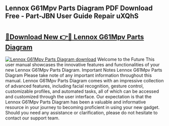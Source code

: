 ## Lennox G61Mpv Parts Diagram PDF Download Free - Part-JBN User Guide Repair uXQhS

# <h2><a href="http://dfuru2y.blite.top/?on=Lennox+G61Mpv+Parts+Diagram">🔗Download New 👉🔴 Lennox G61Mpv Parts Diagram</a></h2>

[![Lennox G61Mpv Parts Diagram download](https://i.imgur.com/lujVjoI.png)](http://dfuru2y.blite.top/?on=Lennox+G61Mpv+Parts+Diagram)
Welcome to the Future This user manual showcases the innovative features and functionalities of your new Lennox G61Mpv Parts Diagram. Important Notes Lennox G61Mpv Parts Diagram Please take note of any important information throughout this manual. Lennox G61Mpv Parts Diagram comes with an impressive collection of advanced features, including facial recognition, gesture control, customizable profiles, and automated tasks, all of which can be accessed and customized through the user interface. Our expectation is that the Lennox G61Mpv Parts Diagram has been a valuable and informative resource in your journey to becoming proficient in using your new gadget. Should you need any assistance or clarification, please do not hesitate to contact our support team.
